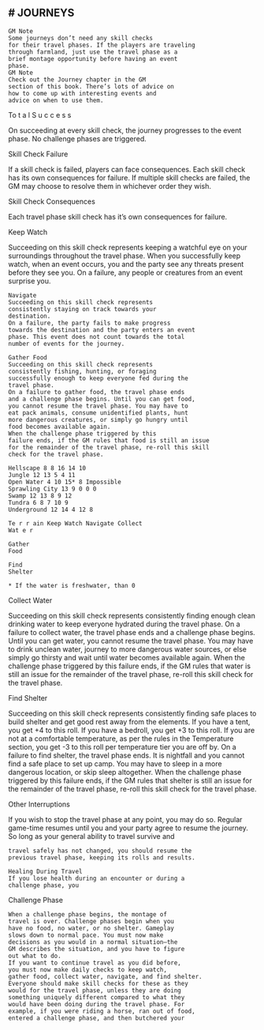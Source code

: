 ## # JOURNEYS

```
GM Note
Some journeys don’t need any skill checks
for their travel phases. If the players are traveling
through farmland, just use the travel phase as a
brief montage opportunity before having an event
phase.
GM Note
Check out the Journey chapter in the GM
section of this book. There’s lots of advice on
how to come up with interesting events and
advice on when to use them.
```

To t a l S u c c e s s

On succeeding at every skill check, the journey
progresses to the event phase. No challenge phases
are triggered.

Skill Check Failure

If a skill check is failed, players can face
consequences. Each skill check has its own
consequences for failure. If multiple skill checks are
failed, the GM may choose to resolve them in
whichever order they wish.

Skill Check Consequences

Each travel phase skill check has it’s own
consequences for failure.

Keep Watch

Succeeding on this skill check represents keeping
a watchful eye on your surroundings throughout the
travel phase. When you successfully keep watch,
when an event occurs, you and the party see any
threats present before they see you.
On a failure, any people or creatures from an
event surprise you.

```
Navigate
Succeeding on this skill check represents
consistently staying on track towards your
destination.
On a failure, the party fails to make progress
towards the destination and the party enters an event
phase. This event does not count towards the total
number of events for the journey.
```

```
Gather Food
Succeeding on this skill check represents
consistently fishing, hunting, or foraging
successfully enough to keep everyone fed during the
travel phase.
On a failure to gather food, the travel phase ends
and a challenge phase begins. Until you can get food,
you cannot resume the travel phase. You may have to
eat pack animals, consume unidentified plants, hunt
more dangerous creatures, or simply go hungry until
food becomes available again.
When the challenge phase triggered by this
failure ends, if the GM rules that food is still an issue
for the remainder of the travel phase, re-roll this skill
check for the travel phase.
```

```
Hellscape 8 8 16 14 10
Jungle 12 13 5 4 11
Open Water 4 10 15* 8 Impossible
Sprawling City 13 9 0 0 0
Swamp 12 13 8 9 12
Tundra 6 8 7 10 9
Underground 12 14 4 12 8
```

```
Te r r ain Keep Watch Navigate Collect
Wat e r
```

```
Gather
Food
```

```
Find
Shelter
```

```
* If the water is freshwater, than 0
```

Collect Water

Succeeding on this skill check represents
consistently finding enough clean drinking water to
keep everyone hydrated during the travel phase.
On a failure to collect water, the travel phase
ends and a challenge phase begins. Until you can get
water, you cannot resume the travel phase. You may
have to drink unclean water, journey to more
dangerous water sources, or else simply go thirsty
and wait until water becomes available again.
When the challenge phase triggered by this
failure ends, if the GM rules that water is still an
issue for the remainder of the travel phase, re-roll
this skill check for the travel phase.

Find Shelter

Succeeding on this skill check represents
consistently finding safe places to build shelter and
get good rest away from the elements. If you have a
tent, you get +4 to this roll. If you have a bedroll,
you get +3 to this roll. If you are not at a comfortable
temperature, as per the rules in the Temperature
section, you get -3 to this roll per temperature tier
you are off by.
On a failure to find shelter, the travel phase ends.
It is nightfall and you cannot find a safe place to set
up camp. You may have to sleep in a more dangerous
location, or skip sleep altogether.
When the challenge phase triggered by this
failure ends, if the GM rules that shelter is still an
issue for the remainder of the travel phase, re-roll
this skill check for the travel phase.

Other Interruptions

If you wish to stop the travel phase at any point,
you may do so. Regular game-time resumes until
you and your party agree to resume the journey. So
long as your general ability to travel survive and

```
travel safely has not changed, you should resume the
previous travel phase, keeping its rolls and results.
```

```
Healing During Travel
If you lose health during an encounter or during a
challenge phase, you
```

Challenge Phase

```
When a challenge phase begins, the montage of
travel is over. Challenge phases begin when you
have no food, no water, or no shelter. Gameplay
slows down to normal pace. You must now make
decisions as you would in a normal situation—the
GM describes the situation, and you have to figure
out what to do.
If you want to continue travel as you did before,
you must now make daily checks to keep watch,
gather food, collect water, navigate, and find shelter.
Everyone should make skill checks for these as they
would for the travel phase, unless they are doing
something uniquely different compared to what they
would have been doing during the travel phase. For
example, if you were riding a horse, ran out of food,
entered a challenge phase, and then butchered your
```
